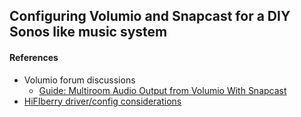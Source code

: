 ## Configuring Volumio and Snapcast for a DIY Sonos like music system

#### References
* Volumio forum discussions
  * [Guide: Multiroom Audio Output from Volumio With Snapcast](https://volumio.org/forum/multiroom-audio-output-from-volumio-with-snapcast-t3217.html)
* [HiFIberry driver/config considerations](https://www.hifiberry.com/upgrading-raspbian-to-jessie/)
